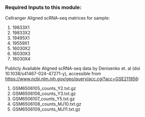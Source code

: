 ### Required Inputs to this module:

Cellranger Aligned scRNA-seq matrices for sample:
1. 19833X1
2. 19833X2
3. 19495X1
4. 19559X1
5. 16030X2
6. 16030X3
7. 16030X4

Publicly Available Aligned scRNA-seq data by  Denisenko et. al (doi 10.1038/s41467-024-47271-y), accessible from https://www.ncbi.nlm.nih.gov/geo/query/acc.cgi?acc=GSE211956:
1. GSM6506105_counts_Y2.txt.gz
2. GSM6506106_counts_Y3.txt.gz
3. GSM6506107_counts_Y5.txt.gz
4. GSM6506108_counts_MJ10.txt.gz
5. GSM6506109_counts_MJ11.txt.gz
